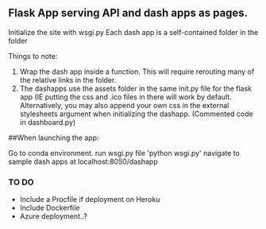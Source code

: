 ## Flask App serving API and dash apps as pages.

Initialize the site with wsgi.py
Each dash app is a self-contained folder in the folder

Things to note:
1. Wrap the dash app inside a function. This will require rerouting many of the relative links in the folder.
2. The dashapps use the assets folder in the same init.py file for the flask app (IE putting the css and .ico files in there will work by default. Alternatively, you may also append your own css in the external stylesheets argument when initializing the dashapp. (Commented code in dashboard.py)

##When launching the app:

Go to conda environment.
run wsgi.py file 'python wsgi.py'
navigate to sample dash apps at localhost:8050/dashapp

### TO DO

- Include a Procfile if deployment on Heroku
- Include Dockerfile
- Azure deployment..?
